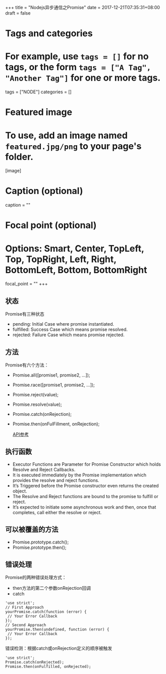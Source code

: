 +++
title = "Nodejs异步通信之Promise"
date = 2017-12-21T07:35:31+08:00
draft = false

# Tags and categories
# For example, use `tags = []` for no tags, or the form `tags = ["A Tag", "Another Tag"]` for one or more tags.
tags = ["NODE"]
categories = []

# Featured image
# To use, add an image named `featured.jpg/png` to your page's folder. 
[image]
  # Caption (optional)
  caption = ""

  # Focal point (optional)
  # Options: Smart, Center, TopLeft, Top, TopRight, Left, Right, BottomLeft, Bottom, BottomRight
  focal_point = ""
+++



## 状态

Promise有三种状态

- pending: Initial Case where promise instantiated.
- fulfilled: Success Case which means promise resolved.
- rejected: Failure Case which means promise rejected.

## 方法

Promise有六个方法：

- Promise.all([promise1, promise2, …]);
- Promise.race([promise1, promise2, …]);
- Promise.reject(value);
- Promise.resolve(value);
- Promise.catch(onRejection);
- Promise.then(onFulFillment, onRejection);

    [API参考](https://developer.mozilla.org/en-US/docs/Web/JavaScript/Reference/Global_Objects/Promise#)

## 执行函数

- Executor Functions are Parameter for Promise Constructor which holds Resolve and Reject Callbacks.
- It is executed immediately by the Promise implementation which provides the resolve and reject functions.
- It’s Triggered before the Promise constructor even returns the created object.
- The Resolve and Reject functions are bound to the promise to fulfill or reject.
- It’s expected to initiate some asynchronous work and then, once that completes, call either the resolve or reject.

## 可以被覆盖的方法

- Promise.prototype.catch();
- Promise.prototype.then();


## 错误处理

Promise的两种错误处理方式：

- then方法的第二个参数onRejection回调
- catch 

```
'use strict';
// First Approach
yourPromise.catch(function (error) {
 // Your Error Callback
});
// Second Approach
yourPromise.then(undefined, function (error) {
 // Your Error Callback
});
```

错误检测：根据catch或onRejection定义的顺序被触发

```
'use strict';
Promise.catch(onRejected);
Promise.then(onFulfilled, onRejected);
```
